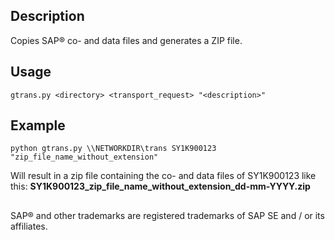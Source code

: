 ## Description
Copies SAP® co- and data files and generates a ZIP file.

## Usage
```
gtrans.py <directory> <transport_request> "<description>"
```

## Example
```
python gtrans.py \\NETWORKDIR\trans SY1K900123 "zip_file_name_without_extension"
```
Will result in a zip file containing the co- and data files of SY1K900123 like this:
**SY1K900123_zip_file_name_without_extension_dd-mm-YYYY.zip**

##
SAP® and other trademarks are registered trademarks of SAP SE and / or its affiliates.
